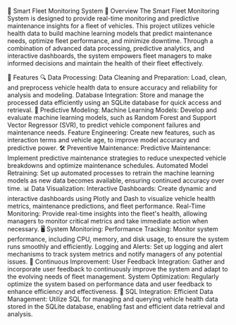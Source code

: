 🚗 Smart Fleet Monitoring System
🌟 Overview
The Smart Fleet Monitoring System is designed to provide real-time monitoring and predictive maintenance insights for a fleet of vehicles. This project utilizes vehicle health data to build machine learning models that predict maintenance needs, optimize fleet performance, and minimize downtime. Through a combination of advanced data processing, predictive analytics, and interactive dashboards, the system empowers fleet managers to make informed decisions and maintain the health of their fleet effectively.

🚀 Features
🔍 Data Processing:
Data Cleaning and Preparation: Load, clean, and preprocess vehicle health data to ensure accuracy and reliability for analysis and modeling.
Database Integration: Store and manage the processed data efficiently using an SQLite database for quick access and retrieval.
🤖 Predictive Modeling:
Machine Learning Models: Develop and evaluate machine learning models, such as Random Forest and Support Vector Regressor (SVR), to predict vehicle component failures and maintenance needs.
Feature Engineering: Create new features, such as interaction terms and vehicle age, to improve model accuracy and predictive power.
🛠️ Preventive Maintenance:
Predictive Maintenance: Implement predictive maintenance strategies to reduce unexpected vehicle breakdowns and optimize maintenance schedules.
Automated Model Retraining: Set up automated processes to retrain the machine learning models as new data becomes available, ensuring continued accuracy over time.
📊 Data Visualization:
Interactive Dashboards: Create dynamic and interactive dashboards using Plotly and Dash to visualize vehicle health metrics, maintenance predictions, and fleet performance.
Real-Time Monitoring: Provide real-time insights into the fleet's health, allowing managers to monitor critical metrics and take immediate action when necessary.
🖥️ System Monitoring:
Performance Tracking: Monitor system performance, including CPU, memory, and disk usage, to ensure the system runs smoothly and efficiently.
Logging and Alerts: Set up logging and alert mechanisms to track system metrics and notify managers of any potential issues.
🔄 Continuous Improvement:
User Feedback Integration: Gather and incorporate user feedback to continuously improve the system and adapt to the evolving needs of fleet management.
System Optimization: Regularly optimize the system based on performance data and user feedback to enhance efficiency and effectiveness.
💾 SQL Integration:
Efficient Data Management: Utilize SQL for managing and querying vehicle health data stored in the SQLite database, enabling fast and efficient data retrieval and analysis.
